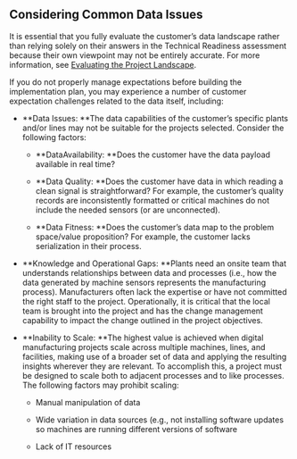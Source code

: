 ## Considering Common Data Issues

It is essential that you fully evaluate the customer’s data landscape rather than relying solely on their answers in the Technical Readiness assessment because their own viewpoint may not be entirely accurate. For more information, see [Evaluating the Project Landscape](/evaluating-the-project-landscape.md).

If you do not properly manage expectations before building the implementation plan, you may experience a number of customer expectation challenges related to the data itself, including:

* **Data Issues: **The data capabilities of the customer’s specific plants and/or lines may not be suitable for the projects selected. Consider the following factors:

  * **DataAvailability: **Does the customer have the data payload available in real time?

  * **Data Quality: **Does the customer have data in which reading a clean signal is straightforward? For example, the customer’s quality records are inconsistently formatted or critical machines do not include the needed sensors \(or are unconnected\).

  * **Data Fitness: **Does the customer’s data map to the problem space/value proposition? For example, the customer lacks serialization in their process.

* **Knowledge and Operational Gaps: **Plants need an onsite team that understands relationships between data and processes \(i.e., how the data generated by machine sensors represents the manufacturing process\). Manufacturers often lack the expertise or have not committed the right staff to the project. Operationally, it is critical that the local team is brought into the project and has the change management capability to impact the change outlined in the project objectives.

* **Inability to Scale: **The highest value is achieved when digital manufacturing projects scale across multiple machines, lines, and facilities, making use of a broader set of data and applying the resulting insights wherever they are relevant. To accomplish this, a project must be designed to scale both to adjacent processes and to like processes. The following factors may prohibit scaling:

  * Manual manipulation of data

  * Wide variation in data sources \(e.g., not installing software updates so machines are running different versions of software

  * Lack of IT resources



